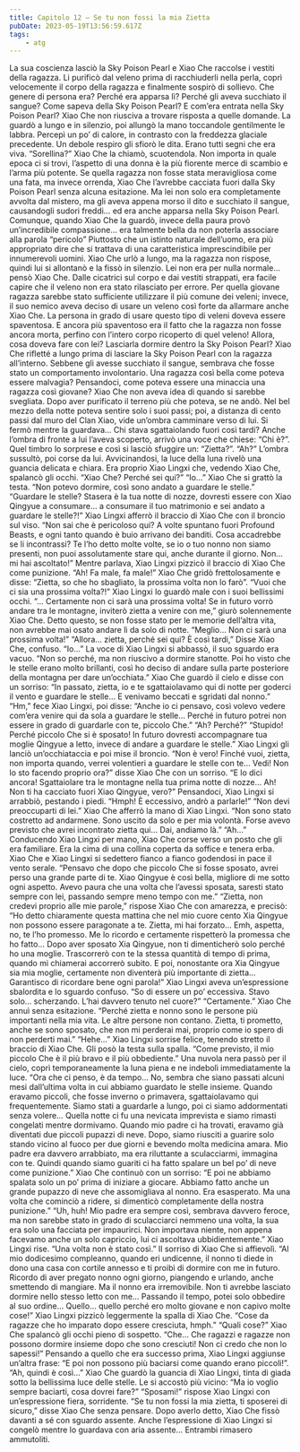 ```yaml
---
title: Capitolo 12 – Se tu non fossi la mia Zietta
pubDate: 2023-05-19T13:56:59.617Z
tags:
    - atg
---
```


La sua coscienza lasciò la Sky Poison Pearl e Xiao Che raccolse i vestiti della ragazza. Li purificò dal veleno prima di racchiuderli nella perla, coprì velocemente il corpo della ragazza e finalmente sospirò di sollievo.
Che genere di persona era? Perché era apparsa lì? Perché gli aveva succhiato il sangue? Come sapeva della Sky Poison Pearl? E com’era entrata nella Sky Poison Pearl?
Xiao Che non riusciva a trovare risposta a quelle domande.
La guardò a lungo e in silenzio, poi allungò la mano toccandole gentilmente le labbra. Percepì un po’ di calore, in contrasto con la freddezza glaciale precedente. Un debole respiro gli sfiorò le dita.
Erano tutti segni che era viva.
“Sorellina?” Xiao Che la chiamò, scuotendola.
Non importa in quale epoca ci si trovi, l’aspetto di una donna è la più fiorente merce di scambio e l’arma più potente. Se quella ragazza non fosse stata meravigliosa come una fata, ma invece orrenda, Xiao Che l’avrebbe cacciata fuori dalla Sky Poison Pearl senza alcuna esitazione. Ma lei non solo era completamente avvolta dal mistero, ma gli aveva appena morso il dito e succhiato il sangue, causandogli sudori freddi… ed era anche apparsa nella Sky Poison Pearl. Comunque, quando Xiao Che la guardò, invece della paura provò un’incredibile compassione… era talmente bella da non poterla associare alla parola “pericolo”
Piuttosto che un istinto naturale dell’uomo, era più appropriato dire che si trattava di una caratteristica imprescindibile per innumerevoli uomini.
Xiao Che urlò a lungo, ma la ragazza non rispose, quindi lui si allontanò e la fissò in silenzio.
Lei non era per nulla normale… pensò Xiao Che. Dalle cicatrici sul corpo e dai vestiti strappati, era facile capire che il veleno non era stato rilasciato per errore. Per quella giovane ragazza sarebbe stato sufficiente utilizzare il più comune dei veleni; invece, il suo nemico aveva deciso di usare un veleno così forte da allarmare anche Xiao Che.
La persona in grado di usare questo tipo di veleni doveva essere spaventosa.
E ancora più spaventoso era il fatto che la ragazza non fosse ancora morta, perfino con l’intero corpo ricoperto di quel veleno!
Allora, cosa doveva fare con lei? Lasciarla dormire dentro la Sky Poison Pearl?
Xiao Che rifletté a lungo prima di lasciare la Sky Poison Pearl con la ragazza all’interno. Sebbene gli avesse succhiato il sangue, sembrava che fosse stato un comportamento involontario. Una ragazza così bella come poteva essere malvagia? Pensandoci, come poteva essere una minaccia una ragazza così giovane?
Xiao Che non aveva idea di quando si sarebbe svegliata.
Dopo aver purificato il terreno più che poteva, se ne andò. Nel bel mezzo della notte poteva sentire solo i suoi passi; poi, a distanza di cento passi dal muro del Clan Xiao, vide un’ombra camminare verso di lui.
Si fermò mentre la guardava… Chi stava sgattaiolando fuori così tardi?
Anche l’ombra di fronte a lui l’aveva scoperto, arrivò una voce che chiese: “Chi è?”.
Quel timbro lo sorprese e così si lasciò sfuggire un: “Zietta?”.
“Ah?” L’ombra sussultò, poi corse da lui. Avvicinandosi, la luce della luna rivelò una guancia delicata e chiara. Era proprio Xiao Lingxi che, vedendo Xiao Che, spalancò gli occhi. “Xiao Che? Perché sei qui?”
“Io…” Xiao Che si grattò la testa. “Non potevo dormire, così sono andato a guardare le stelle.”
“Guardare le stelle? Stasera è la tua notte di nozze, dovresti essere con Xiao Qingyue a consumare… a consumare il tuo matrimonio e sei andato a guardare le stelle?!” Xiao Lingxi afferrò il braccio di Xiao Che con il broncio sul viso. “Non sai che è pericoloso qui? A volte spuntano fuori Profound Beasts, e ogni tanto quando è buio arrivano dei banditi. Cosa accadrebbe se li incontrassi? Te l’ho detto molte volte, se io o tuo nonno non siamo presenti, non puoi assolutamente stare qui, anche durante il giorno. Non… mi hai ascoltato!”
Mentre parlava, Xiao Lingxi pizzicò il braccio di Xiao Che come punizione.
“Ah! Fa male, fa male!” Xiao Che gridò frettolosamente e disse: “Zietta, so che ho sbagliato, la prossima volta non lo farò”.
“Vuoi che ci sia una prossima volta?!” Xiao Lingxi lo guardò male con i suoi bellissimi occhi.
“… Certamente non ci sarà una prossima volta! Se in futuro vorrò andare tra le montagne, inviterò zietta a venire con me,” giurò solennemente Xiao Che. Detto questo, se non fosse stato per le memorie dell’altra vita, non avrebbe mai osato andare lì da solo di notte.
“Meglio… Non ci sarà una prossima volta!”
“Allora… zietta, perché sei qui? È così tardi,” Disse Xiao Che, confuso.
“Io…” La voce di Xiao Lingxi si abbassò, il suo sguardo era vacuo. “Non so perché, ma non riuscivo a dormire stanotte. Poi ho visto che le stelle erano molto brillanti, così ho deciso di andare sulla parte posteriore della montagna per dare un’occhiata.”
Xiao Che guardò il cielo e disse con un sorriso: “In passato, zietta, io e te sgattaiolavamo qui di notte per goderci il vento e guardare le stelle… E venivamo beccati e sgridati dal nonno.”
“Hm,” fece Xiao Lingxi, poi disse: “Anche io ci pensavo, così volevo vedere com’era venire qui da sola a guardare le stelle… Perché in futuro potrei non essere in grado di guardarle con te, piccolo Che.”
“Ah? Perché?”
“Stupido! Perché piccolo Che si è sposato! In futuro dovresti accompagnare tua moglie Qingyue a letto, invece di andare a guardare le stelle.” Xiao Lingxi gli lanciò un’occhiataccia e poi mise il broncio.
“Non è vero! Finché vuoi, zietta, non importa quando, verrei volentieri a guardare le stelle con te… Vedi! Non lo sto facendo proprio ora?” disse Xiao Che con un sorriso.
“E lo dici ancora! Sgattaiolare tra le montagne nella tua prima notte di nozze… Ah! Non ti ha cacciato fuori Xiao Qingyue, vero?” Pensandoci, Xiao Lingxi si arrabbiò, pestando i piedi. “Hmph! È eccessivo, andrò a parlarle!”
“Non devi preoccuparti di lei.” Xiao Che afferrò la mano di Xiao Lingxi. “Non sono stato costretto ad andarmene. Sono uscito da solo e per mia volontà. Forse avevo previsto che avrei incontrato zietta qui… Dai, andiamo là.”
“Ah…”
Conducendo Xiao Lingxi per mano, Xiao Che corse verso un posto che gli era familiare.
Era la cima di una collina coperta da soffice e tenera erba. Xiao Che e Xiao Lingxi si sedettero fianco a fianco godendosi in pace il vento serale.
“Pensavo che dopo che piccolo Che si fosse sposato, avrei perso una grande parte di te. Xiao Qingyue è così bella, migliore di me sotto ogni aspetto. Avevo paura che una volta che l’avessi sposata, saresti stato sempre con lei, passando sempre meno tempo con me.”
“Zietta, non credevi proprio alle mie parole,” rispose Xiao Che con amarezza, e precisò: “Ho detto chiaramente questa mattina che nel mio cuore cento Xia Qingyue non possono essere paragonate a te. Zietta, mi hai forzato… Emh, aspetta, no, te l’ho promesso. Me lo ricordo e certamente rispetterò la promessa che ho fatto… Dopo aver sposato Xia Qingyue, non ti dimenticherò solo perché ho una moglie. Trascorrerò con te la stessa quantità di tempo di prima, quando mi chiamerai accorrerò subito. E poi, nonostante ora Xia Qingyue sia mia moglie, certamente non diventerà più importante di zietta… Garantisco di ricordare bene ogni parola!”
Xiao Lingxi aveva un’espressione sbalordita e lo sguardo confuso. “So di essere un po’ eccessiva. Stavo solo… scherzando. L’hai davvero tenuto nel cuore?”
“Certamente.” Xiao Che annuì senza esitazione. “Perché zietta e nonno sono le persone più importanti nella mia vita. Le altre persone non contano. Zietta, ti prometto, anche se sono sposato, che non mi perderai mai, proprio come io spero di non perderti mai.”
“Hehe…” Xiao Lingxi sorrise felice, tenendo stretto il braccio di Xiao Che. Gli posò la testa sulla spalla. “Come previsto, il mio piccolo Che è il più bravo e il più obbediente.”
Una nuvola nera passò per il cielo, coprì temporaneamente la luna piena e ne indebolì immediatamente la luce.
“Ora che ci penso, è da tempo… No, sembra che siano passati alcuni mesi dall’ultima volta in cui abbiamo guardato le stelle insieme. Quando eravamo piccoli, che fosse inverno o primavera, sgattaiolavamo qui frequentemente. Siamo stati a guardarle a lungo, poi ci siamo addormentati senza volere… Quella notte ci fu una nevicata imprevista e siamo rimasti congelati mentre dormivamo. Quando mio padre ci ha trovati, eravamo già diventati due piccoli pupazzi di neve. Dopo, siamo riusciti a guarire solo stando vicino al fuoco per due giorni e bevendo molta medicina amara. Mio padre era davvero arrabbiato, ma era riluttante a sculacciarmi, immagina con te. Quindi quando siamo guariti ci ha fatto spalare un bel po’ di neve come punizione.”
Xiao Che continuò con un sorriso: “E poi ne abbiamo spalata solo un po’ prima di iniziare a giocare. Abbiamo fatto anche un grande pupazzo di neve che assomigliava al nonno. Era esasperato. Ma una volta che cominciò a ridere, si dimenticò completamente della nostra punizione.”
“Uh, huh! Mio padre era sempre così, sembrava davvero feroce, ma non sarebbe stato in grado di sculacciarci nemmeno una volta, la sua era solo una facciata per impaurirci. Non importava niente, non appena facevamo anche un solo capriccio, lui ci ascoltava ubbidientemente.” Xiao Lingxi rise.
“Una volta non è stato così.” Il sorriso di Xiao Che si affievolì. “Al mio dodicesimo compleanno, quando eri undicenne, il nonno ti diede in dono una casa con cortile annesso e ti proibì di dormire con me in futuro. Ricordo di aver pregato nonno ogni giorno, piangendo e urlando, anche smettendo di mangiare. Ma il nonno era irremovibile. Non ti avrebbe lasciato dormire nello stesso letto con me… Passando il tempo, potei solo obbedire al suo ordine… Quello… quello perché ero molto giovane e non capivo molte cose!”
Xiao Lingxi pizzicò leggermente la spalla di Xiao Che. “Cose da ragazze che ho imparato dopo essere cresciuta, hmph.”
“Quali cose?” Xiao Che spalancò gli occhi pieno di sospetto.
“Che… Che ragazzi e ragazze non possono dormire insieme dopo che sono cresciuti! Non ci credo che non lo sapessi!” Pensando a quello che era successo prima, Xiao Lingxi aggiunse un’altra frase: “E poi non possono più baciarsi come quando erano piccoli!”.
“Ah, quindi è così…” Xiao Che guardò la guancia di Xiao Lingxi, tinta di giada sotto la bellissima luce delle stelle. Le si accostò più vicino: “Ma io voglio sempre baciarti, cosa dovrei fare?”
“Sposami!” rispose Xiao Lingxi con un’espressione fiera, sorridente.
“Se tu non fossi la mia zietta, ti sposerei di sicuro,” disse Xiao Che senza pensare.
Dopo averlo detto, Xiao Che fissò davanti a sé con sguardo assente. Anche l’espressione di Xiao Lingxi si congelò mentre lo guardava con aria assente… Entrambi rimasero ammutoliti.

